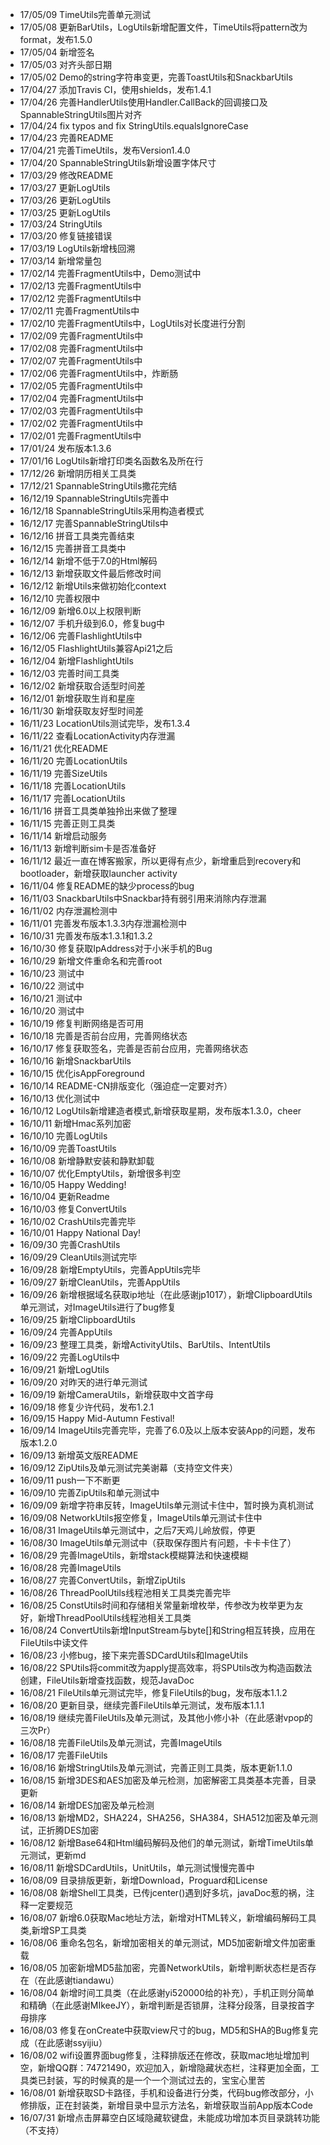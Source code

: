 * 17/05/09 TimeUtils完善单元测试
* 17/05/08 更新BarUtils，LogUtils新增配置文件，TimeUtils将pattern改为format，发布1.5.0
* 17/05/04 新增签名
* 17/05/03 对齐头部日期
* 17/05/02 Demo的string字符串变更，完善ToastUtils和SnackbarUtils
* 17/04/27 添加Travis CI，使用shields，发布1.4.1
* 17/04/26 完善HandlerUtils使用Handler.CallBack的回调接口及SpannableStringUtils图片对齐
* 17/04/24 fix typos and fix StringUtils.equalsIgnoreCase
* 17/04/23 完善README
* 17/04/21 完善TimeUtils，发布Version1.4.0
* 17/04/20 SpannableStringUtils新增设置字体尺寸
* 17/03/29 修改README
* 17/03/27 更新LogUtils
* 17/03/26 更新LogUtils
* 17/03/25 更新LogUtils
* 17/03/24 StringUtils
* 17/03/20 修复链接错误
* 17/03/19 LogUtils新增栈回溯
* 17/03/14 新增常量包
* 17/02/14 完善FragmentUtils中，Demo测试中
* 17/02/13 完善FragmentUtils中
* 17/02/12 完善FragmentUtils中
* 17/02/11 完善FragmentUtils中
* 17/02/10 完善FragmentUtils中，LogUtils对长度进行分割
* 17/02/09 完善FragmentUtils中
* 17/02/08 完善FragmentUtils中
* 17/02/07 完善FragmentUtils中
* 17/02/06 完善FragmentUtils中，炸断肠
* 17/02/05 完善FragmentUtils中
* 17/02/04 完善FragmentUtils中
* 17/02/03 完善FragmentUtils中
* 17/02/02 完善FragmentUtils中
* 17/02/01 完善FragmentUtils中
* 17/01/24 发布版本1.3.6
* 17/01/16 LogUtils新增打印类名函数名及所在行
* 17/12/26 新增阴历相关工具类
* 17/12/21 SpannableStringUtils撒花完结
* 16/12/19 SpannableStringUtils完善中
* 16/12/18 SpannableStringUtils采用构造者模式
* 16/12/17 完善SpannableStringUtils中
* 16/12/16 拼音工具类完善结束
* 16/12/15 完善拼音工具类中
* 16/12/14 新增不低于7.0的Html解码
* 16/12/13 新增获取文件最后修改时间
* 16/12/12 新增Utils来做初始化context
* 16/12/10 完善权限中
* 16/12/09 新增6.0以上权限判断
* 16/12/07 手机升级到6.0，修复bug中
* 16/12/06 完善FlashlightUtils中
* 16/12/05 FlashlightUtils兼容Api21之后
* 16/12/04 新增FlashlightUtils
* 16/12/03 完善时间工具类
* 16/12/02 新增获取合适型时间差
* 16/12/01 新增获取生肖和星座
* 16/11/30 新增获取友好型时间差
* 16/11/23 LocationUtils测试完毕，发布1.3.4
* 16/11/22 查看LocationActivity内存泄漏
* 16/11/21 优化README
* 16/11/20 完善LocationUtils
* 16/11/19 完善SizeUtils
* 16/11/18 完善LocationUtils
* 16/11/17 完善LocationUtils
* 16/11/16 拼音工具类单独拎出来做了整理
* 16/11/15 完善正则工具类
* 16/11/14 新增启动服务
* 16/11/13 新增判断sim卡是否准备好
* 16/11/12 最近一直在博客搬家，所以更得有点少，新增重启到recovery和bootloader，新增获取launcher activity
* 16/11/04 修复README的缺少process的bug
* 16/11/03 SnackbarUtils中Snackbar持有弱引用来消除内存泄漏
* 16/11/02 内存泄漏检测中
* 16/11/01 完善发布版本1.3.3内存泄漏检测中
* 16/10/31 完善发布版本1.3.1和1.3.2
* 16/10/30 修复获取IpAddress对于小米手机的Bug
* 16/10/29 新增文件重命名和完善root
* 16/10/23 测试中
* 16/10/22 测试中
* 16/10/21 测试中
* 16/10/20 测试中
* 16/10/19 修复判断网络是否可用
* 16/10/18 完善是否前台应用，完善网络状态
* 16/10/17 修复获取签名，完善是否前台应用，完善网络状态
* 16/10/16 新增SnackbarUtils
* 16/10/15 优化isAppForeground
* 16/10/14 README-CN排版变化（强迫症一定要对齐）
* 16/10/13 优化测试中
* 16/10/12 LogUtils新增建造者模式,新增获取星期，发布版本1.3.0，cheer
* 16/10/11 新增Hmac系列加密
* 16/10/10 完善LogUtils
* 16/10/09 完善ToastUtils
* 16/10/08 新增静默安装和静默卸载
* 16/10/07 优化EmptyUtils，新增很多判空
* 16/10/05 Happy Wedding!
* 16/10/04 更新Readme
* 16/10/03 修复ConvertUtils
* 16/10/02 CrashUtils完善完毕
* 16/10/01 Happy National Day!
* 16/09/30 完善CrashUtils
* 16/09/29 CleanUtils测试完毕
* 16/09/28 新增EmptyUtils，完善AppUtils完毕
* 16/09/27 新增CleanUtils，完善AppUtils
* 16/09/26 新增根据域名获取ip地址（在此感谢jp1017），新增ClipboardUtils单元测试，对ImageUtils进行了bug修复
* 16/09/25 新增ClipboardUtils
* 16/09/24 完善AppUtils
* 16/09/23 整理工具类，新增ActivityUtils、BarUtils、IntentUtils
* 16/09/22 完善LogUtils中
* 16/09/21 新增LogUtils
* 16/09/20 对昨天的进行单元测试
* 16/09/19 新增CameraUtils，新增获取中文首字母
* 16/09/18 修复少许代码，发布1.2.1
* 16/09/15 Happy Mid-Autumn Festival!
* 16/09/14 ImageUtils完善完毕，完善了6.0及以上版本安装App的问题，发布版本1.2.0
* 16/09/13 新增英文版README
* 16/09/12 ZipUtils及单元测试完美谢幕（支持空文件夹）
* 16/09/11 push一下不断更
* 16/09/10 完善ZipUtils和单元测试中
* 16/09/09 新增字符串反转，ImageUtils单元测试卡住中，暂时换为真机测试
* 16/09/08 NetworkUtils报空修复，ImageUtils单元测试卡住中
* 16/08/31 ImageUtils单元测试中，之后7天鸡儿岭放假，停更
* 16/08/30 ImageUtils单元测试中（获取保存图片有问题，卡卡卡住了）
* 16/08/29 完善ImageUtils，新增stack模糊算法和快速模糊
* 16/08/28 完善ImageUtils
* 16/08/27 完善ConvertUtils，新增ZipUtils
* 16/08/26 ThreadPoolUtils线程池相关工具类完善完毕
* 16/08/25 ConstUtils时间和存储相关常量新增枚举，传参改为枚举更为友好，新增ThreadPoolUtils线程池相关工具类
* 16/08/24 ConvertUtils新增InputStream与byte[]和String相互转换，应用在FileUtils中读文件
* 16/08/23 小修bug，接下来完善SDCardUtils和ImageUtils
* 16/08/22 SPUtils将commit改为apply提高效率，将SPUtils改为构造函数法创建，FileUtils新增查找函数，规范JavaDoc
* 16/08/21 FileUtils单元测试完毕，修复FileUtils的bug，发布版本1.1.2
* 16/08/20 更新目录，继续完善FileUtils单元测试，发布版本1.1.1
* 16/08/19 继续完善FileUtils及单元测试，及其他小修小补（在此感谢vpop的三次Pr）
* 16/08/18 完善FileUtils及单元测试，完善ImageUtils
* 16/08/17 完善FileUtils
* 16/08/16 新增StringUtils及单元测试，完善正则工具类，版本更新1.1.0
* 16/08/15 新增3DES和AES加密及单元检测，加密解密工具类基本完善，目录更新
* 16/08/14 新增DES加密及单元检测
* 16/08/13 新增MD2，SHA224，SHA256，SHA384，SHA512加密及单元测试，正折腾DES加密
* 16/08/12 新增Base64和Html编码解码及他们的单元测试，新增TimeUtils单元测试，更新md
* 16/08/11 新增SDCardUtils，UnitUtils，单元测试慢慢完善中
* 16/08/09 目录排版更新，新增Download，Proguard和License
* 16/08/08 新增Shell工具类，已传jcenter()遇到好多坑，javaDoc惹的祸，注释一定要规范
* 16/08/07 新增6.0获取Mac地址方法，新增对HTML转义，新增编码解码工具类,新增SP工具类
* 16/08/06 重命名包名，新增加密相关的单元测试，MD5加密新增文件加密重载
* 16/08/05 加密新增MD5盐加密，完善NetworkUtils，新增判断状态栏是否存在（在此感谢tiandawu）
* 16/08/04 新增时间工具类（在此感谢yi520000给的补充），手机正则分简单和精确（在此感谢MIkeeJY），新增判断是否锁屏，注释分段落，目录按首字母排序
* 16/08/03 修复在onCreate中获取view尺寸的bug，MD5和SHA的Bug修复完成（在此感谢ssyijiu）
* 16/08/02 wifi设置界面bug修复，注释排版还在修改，获取mac地址增加判空，新增QQ群：74721490，欢迎加入，新增隐藏状态栏，注释更加全面，工具类已封装，写的时候真的是一个一个测试过去的，宝宝心里苦
* 16/08/01 新增获取SD卡路径，手机和设备进行分类，代码bug修改部分，小修排版，正在封装类，新增目录中显示方法名，新增获取当前App版本Code
* 16/07/31 新增点击屏幕空白区域隐藏软键盘，未能成功增加本页目录跳转功能（不支持）